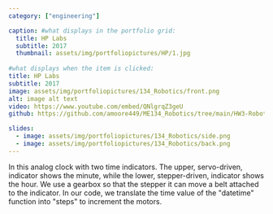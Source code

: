 ```yaml
---
category: ["engineering"]

caption: #what displays in the portfolio grid:
  title: HP Labs
  subtitle: 2017
  thumbnail: assets/img/portfoliopictures/HP/1.jpg
  
#what displays when the item is clicked:
title: HP Labs
subtitle: 2017
image: assets/img/portfoliopictures/134_Robotics/front.png 
alt: image alt text
video: https://www.youtube.com/embed/QNlgrqZ3geU
github: https://github.com/amoore449/ME134_Robotics/tree/main/HW3-Robotic%20Arm

slides:
  - image: assets/img/portfoliopictures/134_Robotics/side.png
  - image: assets/img/portfoliopictures/134_Robotics/back.png
---
```

   In this analog clock with two time indicators. The upper, servo-driven, indicator shows the minute, while the lower, stepper-driven, indicator shows the hour. We use a gearbox so that the stepper it can move a belt attached to the indicator. In our code, we translate the time value of the "datetime" function into "steps" to increment the motors.

